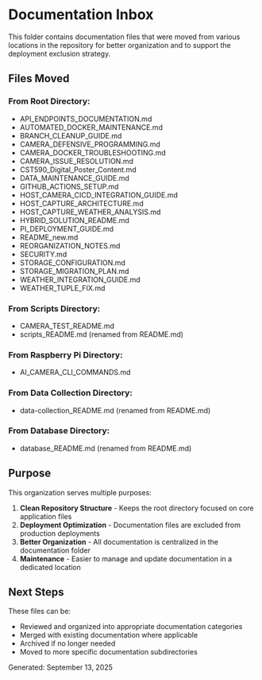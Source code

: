 # Documentation Inbox

This folder contains documentation files that were moved from various locations in the repository for better organization and to support the deployment exclusion strategy.

## Files Moved

### From Root Directory:
- API_ENDPOINTS_DOCUMENTATION.md
- AUTOMATED_DOCKER_MAINTENANCE.md
- BRANCH_CLEANUP_GUIDE.md
- CAMERA_DEFENSIVE_PROGRAMMING.md
- CAMERA_DOCKER_TROUBLESHOOTING.md
- CAMERA_ISSUE_RESOLUTION.md
- CST590_Digital_Poster_Content.md
- DATA_MAINTENANCE_GUIDE.md
- GITHUB_ACTIONS_SETUP.md
- HOST_CAMERA_CICD_INTEGRATION_GUIDE.md
- HOST_CAPTURE_ARCHITECTURE.md
- HOST_CAPTURE_WEATHER_ANALYSIS.md
- HYBRID_SOLUTION_README.md
- PI_DEPLOYMENT_GUIDE.md
- README_new.md
- REORGANIZATION_NOTES.md
- SECURITY.md
- STORAGE_CONFIGURATION.md
- STORAGE_MIGRATION_PLAN.md
- WEATHER_INTEGRATION_GUIDE.md
- WEATHER_TUPLE_FIX.md

### From Scripts Directory:
- CAMERA_TEST_README.md
- scripts_README.md (renamed from README.md)

### From Raspberry Pi Directory:
- AI_CAMERA_CLI_COMMANDS.md

### From Data Collection Directory:
- data-collection_README.md (renamed from README.md)

### From Database Directory:
- database_README.md (renamed from README.md)

## Purpose

This organization serves multiple purposes:

1. **Clean Repository Structure** - Keeps the root directory focused on core application files
2. **Deployment Optimization** - Documentation files are excluded from production deployments
3. **Better Organization** - All documentation is centralized in the documentation folder
4. **Maintenance** - Easier to manage and update documentation in a dedicated location

## Next Steps

These files can be:
- Reviewed and organized into appropriate documentation categories
- Merged with existing documentation where applicable
- Archived if no longer needed
- Moved to more specific documentation subdirectories

Generated: September 13, 2025